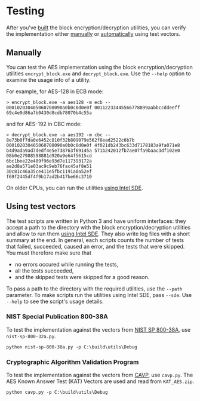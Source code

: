 # Testing

After you've [built](../#building) the block encryption/decryption utilities,
you can verify the implementation either [manually](#manually) or
[automatically](#using-test-vectors) using test vectors.

## Manually

You can test the AES implementation using the block encryption/decryption
utilities `encrypt_block.exe` and `decrypt_block.exe`.
Use the `--help` option to examine the usage info of a utility.

For example, for AES-128 in ECB mode:

    > encrypt_block.exe -a aes128 -m ecb -- 000102030405060708090a0b0c0d0e0f 00112233445566778899aabbccddeeff
    69c4e0d86a7b0430d8cdb78070b4c55a

and for AES-192 in CBC mode:

    > decrypt_block.exe -a aes192 -m cbc -- 8e73b0f7da0e6452c810f32b809079e562f8ead2522c6b7b 000102030405060708090a0b0c0d0e0f 4f021db243bc633d7178183a9fa071e8 b4d9ada9ad7dedf4e5e738763f69145a 571b242012fb7ae07fa9baac3df102e0 08b0e27988598881d920a9e64f5615cd
    6bc1bee22e409f96e93d7e117393172a
    ae2d8a571e03ac9c9eb76fac45af8e51
    30c81c46a35ce411e5fbc1191a0a52ef
    f69f2445df4f9b17ad2b417be66c3710

On older CPUs, you can run the utilities
[using Intel SDE](../README.md#running-on-older-cpus).

## Using test vectors

The test scripts are written in Python 3 and have uniform interfaces: they
accept a path to the directory with the block encryption/decryption utilities
and allow to run them [using Intel SDE](../README.md#running-on-older-cpus).
They also write log files with a short summary at the end.
In general, each scripts counts the number of tests that failed, succeeded,
caused an error, and the tests that were skipped.
You must therefore make sure that

* no errors occured while running the tests,
* all the tests succeeded,
* and the skipped tests were skipped for a good reason.

To pass a path to the directory with the required utilities, use the `--path`
parameter.
To make scripts run the utilities using Intel SDE, pass `--sde`.
Use `--help` to see the script's usage details.

### NIST Special Publication 800-38A

To test the implementation against the vectors from
[NIST SP 800-38A](http://csrc.nist.gov/publications/nistpubs/800-38a/sp800-38a.pdf),
use `nist-sp-800-32a.py`.

    python nist-sp-800-38a.py -p C:\build\utils\Debug

### Cryptographic Algorithm Validation Program

To test the implementation against the vectors from
[CAVP](http://csrc.nist.gov/groups/STM/cavp/), use `cavp.py`.
The AES Known Answer Test (KAT) Vectors are used and read from `KAT_AES.zip`.

    python cavp.py -p C:\build\utils\Debug
